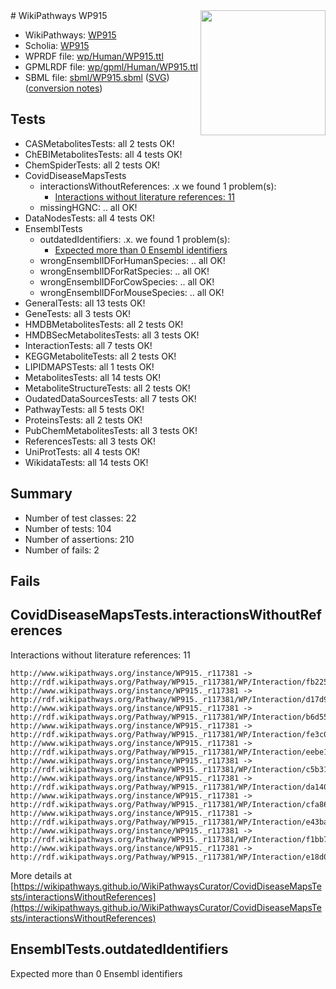 <img style="float: right; width: 200px" src="../logo.png" />
# WikiPathways WP915

* WikiPathways: [WP915](https://identifiers.org/wikipathways:WP915)
* Scholia: [WP915](https://scholia.toolforge.org/wikipathways/WP915)
* WPRDF file: [wp/Human/WP915.ttl](../wp/Human/WP915.ttl)
* GPMLRDF file: [wp/gpml/Human/WP915.ttl](../wp/gpml/Human/WP915.ttl)
* SBML file: [sbml/WP915.sbml](../sbml/WP915.sbml) ([SVG](../sbml/WP915.svg)) ([conversion notes](../sbml/WP915.txt))

## Tests
* CASMetabolitesTests: all 2 tests OK!
* ChEBIMetabolitesTests: all 4 tests OK!
* ChemSpiderTests: all 2 tests OK!
* CovidDiseaseMapsTests
    * interactionsWithoutReferences: .x we found 1 problem(s):
        * [Interactions without literature references: 11](#9701cce2)
    * missingHGNC: .. all OK!
* DataNodesTests: all 4 tests OK!
* EnsemblTests
    * outdatedIdentifiers: .x. we found 1 problem(s):
        * [Expected more than 0 Ensembl identifiers](#f44398b7)
    * wrongEnsemblIDForHumanSpecies: .. all OK!
    * wrongEnsemblIDForRatSpecies: .. all OK!
    * wrongEnsemblIDForCowSpecies: .. all OK!
    * wrongEnsemblIDForMouseSpecies: .. all OK!
* GeneralTests: all 13 tests OK!
* GeneTests: all 3 tests OK!
* HMDBMetabolitesTests: all 2 tests OK!
* HMDBSecMetabolitesTests: all 3 tests OK!
* InteractionTests: all 7 tests OK!
* KEGGMetaboliteTests: all 2 tests OK!
* LIPIDMAPSTests: all 1 tests OK!
* MetabolitesTests: all 14 tests OK!
* MetaboliteStructureTests: all 2 tests OK!
* OudatedDataSourcesTests: all 7 tests OK!
* PathwayTests: all 5 tests OK!
* ProteinsTests: all 2 tests OK!
* PubChemMetabolitesTests: all 3 tests OK!
* ReferencesTests: all 3 tests OK!
* UniProtTests: all 4 tests OK!
* WikidataTests: all 14 tests OK!


## Summary

* Number of test classes: 22
* Number of tests: 104
* Number of assertions: 210
* Number of fails: 2

## Fails

<a name="9701cce2" />

## CovidDiseaseMapsTests.interactionsWithoutReferences

Interactions without literature references: 11
```
http://www.wikipathways.org/instance/WP915._r117381 -> http://rdf.wikipathways.org/Pathway/WP915._r117381/WP/Interaction/fb225
http://www.wikipathways.org/instance/WP915._r117381 -> http://rdf.wikipathways.org/Pathway/WP915._r117381/WP/Interaction/d17d9
http://www.wikipathways.org/instance/WP915._r117381 -> http://rdf.wikipathways.org/Pathway/WP915._r117381/WP/Interaction/b6d55
http://www.wikipathways.org/instance/WP915._r117381 -> http://rdf.wikipathways.org/Pathway/WP915._r117381/WP/Interaction/fe3c0
http://www.wikipathways.org/instance/WP915._r117381 -> http://rdf.wikipathways.org/Pathway/WP915._r117381/WP/Interaction/eebe1
http://www.wikipathways.org/instance/WP915._r117381 -> http://rdf.wikipathways.org/Pathway/WP915._r117381/WP/Interaction/c5b31
http://www.wikipathways.org/instance/WP915._r117381 -> http://rdf.wikipathways.org/Pathway/WP915._r117381/WP/Interaction/da140
http://www.wikipathways.org/instance/WP915._r117381 -> http://rdf.wikipathways.org/Pathway/WP915._r117381/WP/Interaction/cfa86
http://www.wikipathways.org/instance/WP915._r117381 -> http://rdf.wikipathways.org/Pathway/WP915._r117381/WP/Interaction/e43ba
http://www.wikipathways.org/instance/WP915._r117381 -> http://rdf.wikipathways.org/Pathway/WP915._r117381/WP/Interaction/f1bb7
http://www.wikipathways.org/instance/WP915._r117381 -> http://rdf.wikipathways.org/Pathway/WP915._r117381/WP/Interaction/e18d0
```

More details at [https://wikipathways.github.io/WikiPathwaysCurator/CovidDiseaseMapsTests/interactionsWithoutReferences](https://wikipathways.github.io/WikiPathwaysCurator/CovidDiseaseMapsTests/interactionsWithoutReferences)

<a name="f44398b7" />

## EnsemblTests.outdatedIdentifiers

Expected more than 0 Ensembl identifiers
